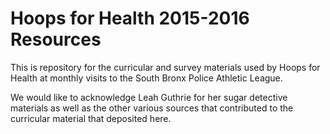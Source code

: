 # Hoops for Health 2015-2016 Resources
This is repository for the curricular and survey materials used by Hoops for Health at monthly visits to the South Bronx Police Athletic League.

We would like to acknowledge Leah Guthrie for her sugar detective materials as well as the other various sources that contributed to the curricular material that deposited here. 

